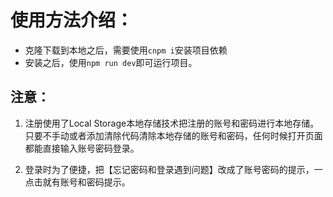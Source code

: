 # 使用方法介绍：
+ 克隆下载到本地之后，需要使用`cnpm i`安装项目依赖
+ 安装之后，使用`npm run dev`即可运行项目。

## 注意：
1. 注册使用了Local Storage本地存储技术把注册的账号和密码进行本地存储。只要不手动或者添加清除代码清除本地存储的账号和密码，任何时候打开页面都能直接输入账号密码登录。

2. 登录时为了便捷，把【忘记密码和登录遇到问题】改成了账号密码的提示，一点击就有账号和密码提示。